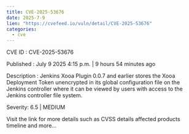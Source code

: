```yaml
--- 
title: CVE-2025-53676
date: 2025-7-9
lien: "https://cvefeed.io/vuln/detail/CVE-2025-53676"
categories:
  - cve
---
```


CVE ID : CVE-2025-53676

Published :  July 9
2025
4:15 p.m. | 9 hours
54 minutes ago

Description : Jenkins Xooa Plugin 0.0.7 and earlier stores the Xooa Deployment Token unencrypted in its global configuration file on the Jenkins controller
where it can be viewed by users with access to the Jenkins controller file system.

Severity: 6.5 | MEDIUM

Visit the link for more details
such as CVSS details
affected products
timeline
and more...
